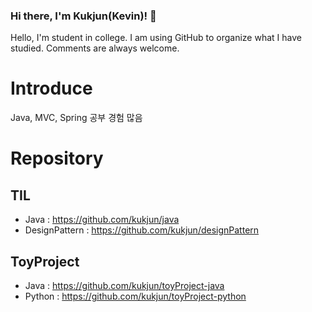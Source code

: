 ### Hi there, I'm **Kukjun(Kevin)!** 👋

Hello, I'm student in college. I am using GitHub to organize what I have studied. Comments are always welcome.

# Introduce
Java, MVC, Spring 공부 경험 많음




# Repository
## TIL
* Java : https://github.com/kukjun/java
* DesignPattern : https://github.com/kukjun/designPattern

## ToyProject
* Java : https://github.com/kukjun/toyProject-java
* Python : https://github.com/kukjun/toyProject-python

<!--
**kukjun/kukjun** is a ✨ _special_ ✨ repository because its `README.md` (this file) appears on your GitHub profile.

Here are some ideas to get you started:

- 🔭 I’m currently working on ...
- 🌱 I’m currently learning ...
- 👯 I’m looking to collaborate on ...
- 🤔 I’m looking for help with ...
- 💬 Ask me about ...
- 📫 How to reach me: ...
- 😄 Pronouns: ...
- ⚡ Fun fact: ...
-->
